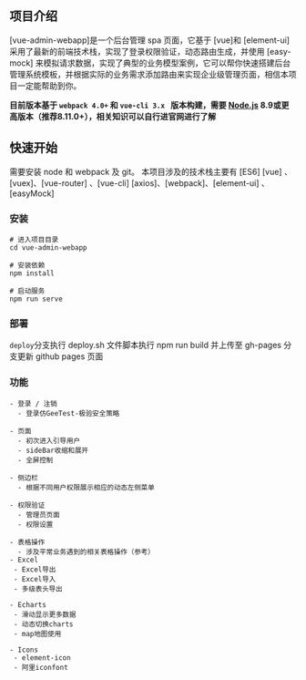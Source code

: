 
## 项目介绍

[vue-admin-webapp]是一个后台管理 spa 页面，它基于 [vue]和 [element-ui] 采用了最新的前端技术栈，实现了登录权限验证，动态路由生成，并使用 [easy-mock] 来模拟请求数据，实现了典型的业务模型案例，它可以帮你快速搭建后台管理系统模板，并根据实际的业务需求添加路由来实现企业级管理页面，相信本项目一定能帮助到你。

**目前版本基于  `webpack 4.0+` 和 `vue-cli 3.x ` 版本构建，需要 [Node.js](https://nodejs.org/) 8.9或更高版本（推荐8.11.0+），相关知识可以自行进官网进行了解**

## 快速开始 

需要安装 node 和 webpack 及 git。 本项目涉及的技术栈主要有 [ES6] [vue] 、[vuex]、[vue-router] 、[vue-cli] [axios]、[webpack]、[element-ui] 、[easyMock] 

### 安装

```
# 进入项目目录
cd vue-admin-webapp

# 安装依赖
npm install

# 启动服务
npm run serve
```

### 部署

`deploy`分支执行 deploy.sh 文件脚本执行 npm run build 并上传至 gh-pages 分支更新 github pages 页面

### 功能

```
- 登录 / 注销
  - 登录仿GeeTest-极验安全策略
  
- 页面
  - 初次进入引导用户
  - sideBar收缩和展开
  - 全屏控制
  
- 侧边栏
  - 根据不同用户权限展示相应的动态左侧菜单
  
- 权限验证
  - 管理员页面
  - 权限设置
  
- 表格操作
  - 涉及平常业务遇到的相关表格操作（参考）
- Excel
 - Excel导出
 - Excel导入
 - 多级表头导出
 
- Echarts
 - 滑动显示更多数据
 - 动态切换charts
 - map地图使用
 
- Icons
 - element-icon
 - 阿里iconfont
